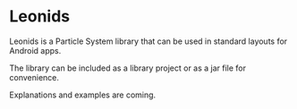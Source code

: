 Leonids
==========================

Leonids is a Particle System library that can be used in standard layouts for Android apps.

The library can be included as a library project or as a jar file for convenience.

Explanations and examples are coming.
